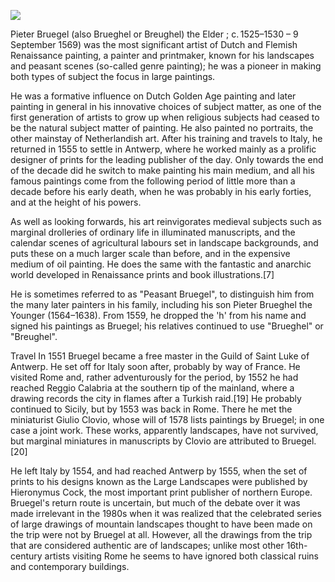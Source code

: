 <a href="https://juncture-digital.org"><img src="https://juncture-digital.org/images/ve-button.png"></a>

<param ve-config 
       title="Pieter Bruegel" 
       banner="https://upload.wikimedia.org/wikipedia/commons/thumb/0/09/Pieter_Bruegel_der_%C3%84ltere_-_Landschaft_mit_der_Flucht_nach_%C3%84gypten.jpg/2560px-Pieter_Bruegel_der_%C3%84ltere_-_Landschaft_mit_der_Flucht_nach_%C3%84gypten.jpg" 
       layout="vertical">

<param ve-entity eid="Q43270"> <!--Pieter Bruegel-->
<param ve-entity eid="Q12892"> <!--Antwerp-->


Pieter Bruegel (also Brueghel or Breughel) the Elder ; c. 1525–1530 – 9 September 1569) was the most significant artist of <span eid="Q610877">Dutch and Flemish Renaissance painting</span>, a painter and printmaker, known for his landscapes and peasant scenes (so-called genre painting); he was a pioneer in making both types of subject the focus in large paintings.
<param ve-image fit="contain" url=https://upload.wikimedia.org/wikipedia/commons/thumb/2/28/Pieter_Bruegel_the_Elder_-_The_Painter_and_the_Buyer%2C_ca._1566_-_Google_Art_Project.jpg/641px-Pieter_Bruegel_the_Elder_-_The_Painter_and_the_Buyer%2C_ca._1566_-_Google_Art_Project.jpg>

He was a formative influence on Dutch Golden Age painting and later painting in general in his innovative choices of subject matter, as one of the first generation of artists to grow up when religious subjects had ceased to be the natural subject matter of painting. He also painted no portraits, the other mainstay of Netherlandish art. After his training and travels to Italy, he returned in 1555 to settle in Antwerp, where he worked mainly as a prolific designer of prints for the leading publisher of the day. Only towards the end of the decade did he switch to make painting his main medium, and all his famous paintings come from the following period of little more than a decade before his early death, when he was probably in his early forties, and at the height of his powers.
<param ve-map center="Q12892" zoom="7">
<param ve-entity eid="Q661566"> <!--Dutch Golden Age-->

As well as looking forwards, his art reinvigorates medieval subjects such as marginal drolleries of ordinary life in illuminated manuscripts, and the calendar scenes of agricultural labours set in <span data-click-image-zoomto="2007,725,670,897">landscape backgrounds</span>, and puts these on a much larger scale than before, and in the expensive medium of oil painting. He does the same with the fantastic and anarchic world developed in Renaissance prints and book illustrations.[7]
<param ve-image url=https://upload.wikimedia.org/wikipedia/commons/b/b4/Pieter_Bruegel_d._%C3%84._106.jpg
        label="Hunters in the Snow"
       author="Pieter Bruegel the Elder">

He is sometimes referred to as "Peasant Bruegel", to distinguish him from the many later painters in his family, including his son Pieter Brueghel the Younger (1564–1638). From 1559, he dropped the 'h' from his name and signed his paintings as Bruegel; his relatives continued to use "Brueghel" or "Breughel".
<param ve-image url=https://upload.wikimedia.org/wikipedia/commons/7/70/Pieter_Bruegel_the_Elder_-_Peasant_Wedding_-_Google_Art_Project_2.jpg>

Travel
In 1551 Bruegel became a free master in the Guild of Saint Luke of Antwerp. He set off for Italy soon after, probably by way of France. He visited Rome and, rather adventurously for the period, by 1552 he had reached Reggio Calabria at the southern tip of the mainland, where a drawing records the city in flames after a Turkish raid.[19] He probably continued to Sicily, but by 1553 was back in Rome. There he met the miniaturist Giulio Clovio, whose will of 1578 lists paintings by Bruegel; in one case a joint work. These works, apparently landscapes, have not survived, but marginal miniatures in manuscripts by Clovio are attributed to Bruegel.[20] 
<param ve-map center="Q220" zoom="7">

He left Italy by 1554, and had reached Antwerp by 1555, when the set of prints to his designs known as the Large Landscapes were published by Hieronymus Cock, the most important print publisher of northern Europe. Bruegel's return route is uncertain, but much of the debate over it was made irrelevant in the 1980s when it was realized that the celebrated series of large drawings of mountain landscapes thought to have been made on the trip were not by Bruegel at all. However, all the drawings from the trip that are considered authentic are of landscapes; unlike most other 16th-century artists visiting Rome he seems to have ignored both classical ruins and contemporary buildings.
<param ve-map center="Q12892" zoom="7">

